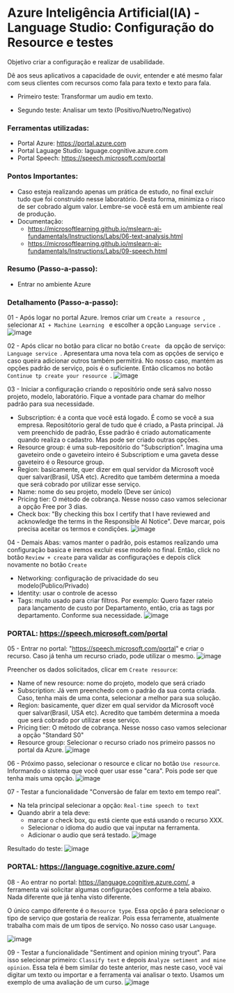 # Azure Inteligência Artificial(IA) - Language Studio: Configuração do Resource e testes
Objetivo criar a configuração e realizar de usabilidade.

Dê aos seus aplicativos a capacidade de ouvir, entender e até mesmo falar com seus clientes com recursos como fala para texto e texto para fala.

- Primeiro teste: Transformar um audio em texto.

- Segundo teste: Analisar um texto (Positivo/Nuetro/Negativo)

### Ferramentas utilizadas:
- Portal Azure: https://portal.azure.com
- Portal Laguage Studio: laguage.cognitive.azure.com
- Portal Speech: https://speech.microsoft.com/portal

### Pontos Importantes:
- Caso esteja realizando apenas um prática de estudo, no final excluir tudo que foi construído nesse laboratório. Desta forma, minimiza o risco de ser cobrado algum valor. Lembre-se você está em um ambiente real de produção.
- Documentação:
    + https://microsoftlearning.github.io/mslearn-ai-fundamentals/Instructions/Labs/06-text-analysis.html
    + https://microsoftlearning.github.io/mslearn-ai-fundamentals/Instructions/Labs/09-speech.html

### Resumo (Passo-a-passo):

- Entrar no ambiente Azure

### Detalhamento (Passo-a-passo):

01 - Após logar no portal Azure. Iremos criar um ``` Create a resource  ```, selecionar ``` AI + Machine Learning  ``` e escolher a opção ``` Language service  ```.
![image](https://github.com/user-attachments/assets/a4ed19b3-b179-4cd1-8589-308ab6917407)

02 - Após clicar no botão para clicar no botão ``` Create  ``` da opção de serviço: ``` Language service  ```. Apresentara uma nova tela com as opções de serviço e caso queira adicionar outros também permitirá. No nosso caso, mantém as opções padrão de serviço, pois é o suficiente. Então clicamos no botão ``` Continue tp create your resource  ```.
![image](https://github.com/user-attachments/assets/dd8cb228-9a2a-477f-8bea-53d2dfe229b5)

03 - Iniciar a configuração criando o repositório onde será salvo nosso projeto, modelo, laboratório. Fique a vontade para chamar do melhor padrão para sua necessidade.
   * Subscription: é a conta que você está logado. É como se você a sua empresa. Repositótorio geral de tudo que é criado, a Pasta principal. Já vem preenchido de padrão, Esse padrão é criado automaticamente quando realiza o cadastro. Mas pode ser criado outras opções.
   * Resource group: é uma sub-repositório do "Subscription".
Imagina uma gaveteiro onde o gaveteiro inteiro é Subscriptiom e uma gaveta desse gaveteiro é o Resource group.
   * Region: basicamente, quer dizer em qual servidor da Microsoft você quer salvar(Brasil, USA etc). Acredito que também determina a moeda que será cobrado por utilizar esse serviço.
   * Name: nome do seu projeto, modelo (Deve ser único)
   * Pricing tier: O método de cobrança. Nesse nosso caso vamos selecionar a opção Free por 3 dias.
   * Check box: "By checking this box I certify that I have reviewed and acknowledge the terms in the Responsible AI Notice". Deve marcar, pois precisa aceitar os termos e condições.
   ![image](https://github.com/user-attachments/assets/48731618-f04f-47d5-ba3c-a3186f12b07b)

04 - Demais Abas: vamos manter o padrão, pois estamos realizando uma configuração basica e iremos excluir esse modelo no final. Então, click no botão ``` Review + create ``` para validar as configurações e depois click novamente no botão ``` Create ``` 
   * Networking: configuração de privacidade do seu modelo(Publico/Privado)
   * Identity: usar o controle de acesso
   * Tags: muito usado para criar filtros. Por exemplo: Quero fazer rateio para lançamento de custo por Departamento, então, cria as tags por departamento. Conforme sua necessidade.
   ![image](https://github.com/user-attachments/assets/1b88a9bd-dc97-4ee0-ac4f-31d3b765a92c)

### PORTAL: https://speech.microsoft.com/portal

05 - Entrar no portal: "https://speech.microsoft.com/portal" e criar o recurso. Caso já tenha um recurso criado, pode utilizar o mesmo.
![image](https://github.com/user-attachments/assets/d2f8d35d-13ab-409b-9f2c-90a607f0f57e)

Preencher os dados solicitados, clicar em ``` Create resource ```:
   * Name of new resource: nome do projeto, modelo que será criado
   * Subscription: Já vem preenchedo com o padrão da sua conta criada. Caso, tenha mais de uma conta, selecionar a melhor para sua solução.
   * Region: basicamente, quer dizer em qual servidor da Microsoft você quer salvar(Brasil, USA etc). Acredito que também determina a moeda que será cobrado por utilizar esse serviço.
   * Pricing tier: O método de cobrança. Nesse nosso caso vamos selecionar a opção "Standard S0"
   * Resource group: Selecionar o recurso criado nos primeiro passos no portal da Azure.
   ![image](https://github.com/user-attachments/assets/6549aeba-07a9-4bd6-83d8-57b9e6457fa7)

06 - Próximo passo, selecionar o resource e clicar no botão ``` Use resource ```. Informando o sistema que você quer usar esse "cara". Pois pode ser que tenha mais uma opção.
![image](https://github.com/user-attachments/assets/a15ac0d6-523f-4188-aba3-23dce2cb5b18)

07 - Testar a funcionalidade "Conversão de falar em texto em tempo real".
   * Na tela principal selecionar a opção:  ``` Real-time speech to text ```
   * Quando abrir a tela deve:
       * marcar o check box, qu está ciente que está usando o recurso XXX.
       * Selecionar o idioma do audio que vai inputar na ferramenta.
       * Adicionar o audio que será testado. 
![image](https://github.com/user-attachments/assets/5f68430f-567d-4f2c-ad1b-c51724ee677e)

Resultado do teste:
![image](https://github.com/user-attachments/assets/68f00b51-3b26-4e85-b087-4245467dee1b)

### PORTAL: https://language.cognitive.azure.com/

08 - Ao entrar no portal: https://language.cognitive.azure.com/, a ferramenta vai solicitar algumas configurações conforme a tela abaixo. Nada diferente que já tenha visto diferente.

O único campo diferente é o ``` Resource type ```. Essa opção é para selecionar o tipo de serviço que gostaria de realizar. Pois essa ferramente, atualmente trabalha com mais de um tipos de serviço. No nosso caso usar ``` Language ```.

![image](https://github.com/user-attachments/assets/a875e01f-6305-451b-9b78-897a76086138)

09 - Testar a funcionalidade "Sentiment and opinion mining tryout". Para isso selecionar primeiro: ``` Classify text ``` e depois ``` Analyze setiment and mine opinion ```.
Essa tela é bem similar do teste anterior, mas neste caso, você vai digitar um texto ou importar e a ferramenta vai analisar o texto. Usamos um exemplo de uma avaliação de um curso.
![image](https://github.com/user-attachments/assets/ace95e72-1f4d-47ee-9142-de8069db17b9)



